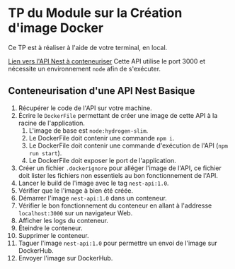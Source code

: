 # TP du Module sur la Création d'image Docker

Ce TP est à réaliser à l'aide de votre terminal, en local.

<a href='https://github.com/Simplon-hdf/Docker-TP-4.0--Nest-API'>Lien vers l'API Nest à conteneuriser</a>
Cette API utilise le port 3000 et nécessite un environnement `node` afin de s'exécuter.

## Conteneurisation d'une API Nest Basique

1. Récupérer le code de l'API sur votre machine.
2. Écrire le `DockerFile` permettant de créer une image de cette API à la racine de l'application.
   1. L'image de base est `node:hydrogen-slim`.
   2. Le DockerFile doit contenir une commande `npm i`.
   3. Le DockerFile doit contenir une commande d'exécution de l'API (`npm run start`).
   4. Le DockerFile doit exposer le port de l'application.
3. Créer un fichier `.dockerignore` pour alléger l'image de l'API, ce fichier doit lister les fichiers non essentiels au bon fonctionnement de l'API.
4. Lancer le build de l'image avec le tag `nest-api:1.0`.
5. Vérifier que le l'image à bien été créée.
6. Démarrer l'image `nest-api:1.0` dans un conteneur.
7. Vérifier le bon fonctionnement du conteneur en allant à l'addresse `localhost:3000` sur un navigateur Web.
8. Afficher les logs du conteneur.
9. Éteindre le conteneur.
10. Supprimer le conteneur.
11. Taguer l'image `nest-api:1.0` pour permettre un envoi de l'image sur DockerHub.
12. Envoyer l'image sur DockerHub.
